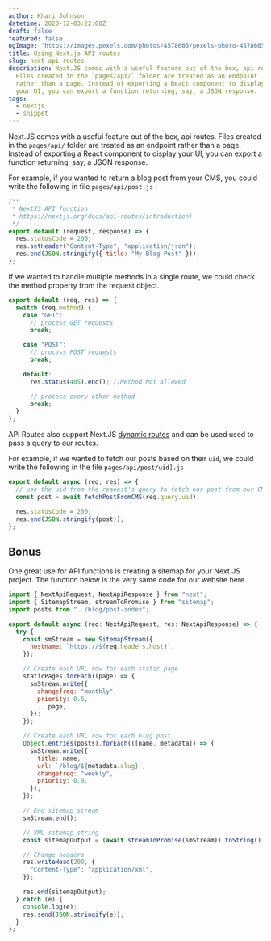 ```yaml
---
author: Khari Johnson
datetime: 2020-12-03:22:00Z
draft: false
featured: false
ogImage: "https://images.pexels.com/photos/4578665/pexels-photo-4578665.jpeg?auto=compress&cs=tinysrgb&dpr=2&h=750&w=1260"
title: Using Next.js API routes
slug: next-api-routes
description: Next.JS comes with a useful feature out of the box, api routes.
  Files created in the `pages/api/` folder are treated as an endpoint
  rather than a page. Instead of exporting a React component to display
  your UI, you can export a function returning, say, a JSON response.
tags:
  - nextjs
  - snippet
---
```


Next.JS comes with a useful feature out of the box, api routes. Files created in the `pages/api/` folder are treated as an endpoint rather than a page. Instead of exporting a React component to display your UI, you can export a function returning, say, a JSON response.

For example, if you wanted to return a blog post from your CMS, you could write the following in file `pages/api/post.js` :

```js
/**
 * NextJS API function
 * https://nextjs.org/docs/api-routes/introduction)
 */
export default (request, response) => {
  res.statusCode = 200;
  res.setHeader("Content-Type", "application/json");
  res.end(JSON.stringify({ title: "My Blog Post" }));
};
```

If we wanted to handle multiple methods in a single route, we could check the method property from the request object.

```js
export default (req, res) => {
  switch (req.method) {
    case "GET":
      // process GET requests
      break;

    case "POST":
      // process POST requests
      break;

    default:
      res.status(405).end(); //Method Not Allowed

      // process every other method
      break;
  }
};
```

API Routes also support Next.JS [dynamic routes](https://nextjs.org/docs/routing/dynamic-routes) and can be used used to pass a query to our routes.

For example, if we wanted to fetch our posts based on their `uid`, we could write the following in the file `pages/api/post/uid].js`

```js
export default async (req, res) => {
  // use the uid from the reauest's query to fetch our post from our CMS
  const post = await fetchPostFromCMS(req.query.uid);

  res.statusCode = 200;
  res.end(JSON.stringify(post));
};
```

## Bonus

One great use for API functions is creating a sitemap for your Next.JS project. The function below is the very same code for our website here.

```js
import { NextApiRequest, NextApiResponse } from "next";
import { SitemapStream, streamToPromise } from "sitemap";
import posts from "../blog/post-index";

export default async (req: NextApiRequest, res: NextApiResponse) => {
  try {
    const smStream = new SitemapStream({
      hostname: `https://${req.headers.host}`,
    });

    // Create each URL row for each static page
    staticPages.forEach((page) => {
      smStream.write({
        changefreq: "monthly",
        priority: 0.5,
        ...page,
      });
    });

    // Create each URL row for each blog post
    Object.entries(posts).forEach(([name, metadata]) => {
      smStream.write({
        title: name,
        url: `/blog/${metadata.slug}`,
        changefreq: "weekly",
        priority: 0.9,
      });
    });

    // End sitemap stream
    smStream.end();

    // XML sitemap string
    const sitemapOutput = (await streamToPromise(smStream)).toString();

    // Change headers
    res.writeHead(200, {
      "Content-Type": "application/xml",
    });

    res.end(sitemapOutput);
  } catch (e) {
    console.log(e);
    res.send(JSON.stringify(e));
  }
};
```
